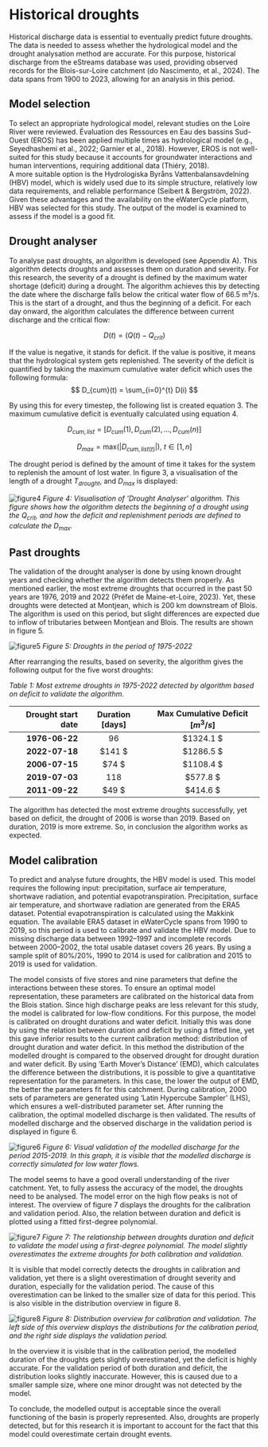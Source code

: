 # Historical droughts

Historical discharge data is essential to eventually predict future droughts. The data is needed to assess
whether the hydrological model and the drought analysation method are accurate.
For this purpose, historical discharge from the eStreams database was used, providing observed
records for the Blois-sur-Loire catchment (do Nascimento, et al., 2024). The data spans from 1900 to
2023, allowing for an analysis in this period.

## Model selection

To select an appropriate hydrological model, relevant studies on the Loire River were reviewed.
Évaluation des Ressources en Eau des bassins Sud-Ouest (EROS) has been applied multiple times
as hydrological model (e.g., Seyedhashemi et al., 2022; Garnier et al., 2018). However, EROS is not
well-suited for this study because it accounts for groundwater interactions and human interventions,
requiring additional data (Thiéry, 2018). \
A more suitable option is the Hydrologiska Byråns Vattenbalansavdelning (HBV) model, which is widely
used due to its simple structure, relatively low data requirements, and reliable performance (Seibert &
Bergström, 2022). Given these advantages and the availability on the eWaterCycle platform, HBV was
selected for this study. The output of the model is examined to assess if the model is a good fit.

## Drought analyser

To analyse past droughts, an algorithm is developed (see Appendix A). This algorithm detects droughts
and assesses them on duration and severity. For this research, the severity of a drought is defined by
the maximum water shortage (deficit) during a drought. The algorithm achieves this by detecting the
date where the discharge falls below the critical water flow of 66.5 m³/s. This is the start of a drought,
and thus the beginning of a deficit. For each day onward, the algorithm calculates the difference
between current discharge and the critical flow:

$$ D(t) = (Q(t) - Q_{crit}) $$

If the value is negative, it stands for deficit. If the value is positive, it means that the hydrological system
gets replenished. The severity of the deficit is quantified by taking the maximum cumulative water deficit
which uses the following formula:
$$ D_{cum}(t) = \sum_{i=0}^{t} D(i) $$

By using this for every timestep, the following list is created equation 3. The maximum cumulative deficit
is eventually calculated using equation 4.

$$ D_{cum,list} = \left[ D_{cum}(1),D_{cum}(2), ..., D_{cum}(n) \right] $$

$$ D_{max} = \text{max} \left( |D_{cum,list(t)}| \right) \text{,   } t \in [1,n] $$

The drought period is defined by the amount of time it takes for the system to replenish the amount of
lost water. In figure 3, a visualisation of the length of a drought $T_{drought}$, and $D_{max}$ is displayed:

![figure4](figures/figure4.png)
*Figure 4: Visualisation of 'Drought Analyser' algorithm. This figure shows how the algorithm detects the
beginning of a drought using the $Q_{crit}$, and how the deficit and replenishment periods are defined to calculate
the $D_{max}$.*

## Past droughts

The validation of the drought analyser is done by using known drought years and checking whether the
algorithm detects them properly. As mentioned earlier, the most extreme droughts that occurred in the
past 50 years are 1976, 2019 and 2022 (Préfet de Maine-et-Loire, 2023). Yet, these droughts were
detected at Montjean, which is 200 km downstream of Blois. The algorithm is used on this period, but
slight differences are expected due to inflow of tributaries between Montjean and Blois. The results are
shown in figure 5.

![figure5](figures/figure5.png)
*Figure 5: Droughts in the period of 1975-2022*

After rearranging the results, based on severity, the algorithm gives the following output for the five
worst droughts:

*Table 1: Most extreme droughts in 1975-2022 detected by algorithm based on deficit to validate the
algorithm.*

|  Drought start date | Duration [days] | Max Cumulative Deficit [$m^3/s$] |
|--------------------:|:---------------:|:--------------------------------:|
|      **1976-06-22** |      $96$       |            $1324.1 $             |
|      **2022-07-18** |     $141 $      |            $1286.5 $             |
|      **2006-07-15** |      $74 $      |            $1108.4 $             |
|      **2019-07-03** |      $118$      |             $577.8 $             |
|      **2011-09-22** |      $49 $      |             $414.6 $             |

The algorithm has detected the most extreme droughts successfully, yet based on deficit, the drought
of 2006 is worse than 2019. Based on duration, 2019 is more extreme. So, in conclusion the
algorithm works as expected.

## Model calibration
To predict and analyse future droughts, the HBV model is used. This model requires the following input:
precipitation, surface air temperature, shortwave radiation, and potential evapotranspiration.
Precipitation, surface air temperature, and shortwave radiation are generated from the ERA5 dataset.
Potential evapotranspiration is calculated using the Makkink equation.
The available ERA5 dataset in eWaterCycle spans from 1990 to 2019, so this period is used to calibrate
and validate the HBV model. Due to missing discharge data between 1992–1997 and incomplete
records between 2000–2002, the total usable dataset covers 26 years. By using a sample split of
80%/20%, 1990 to 2014 is used for calibration and 2015 to 2019 is used for validation.

The model consists of five stores and nine parameters that define the interactions between these
stores. To ensure an optimal model representation, these parameters are calibrated on the historical
data from the Blois station. Since high discharge peaks are less relevant for this study, the model is
calibrated for low-flow conditions. For this purpose, the model is calibrated on drought durations and
water deficit. Initially this was done by using the relation between duration and deficit by using a fitted
line, yet this gave inferior results to the current calibration method: distribution of drought duration and
water deficit. In this method the distribution of the modelled drought is compared to the observed
drought for drought duration and water deficit. By using ‘Earth Mover’s Distance’ (EMD), which
calculates the difference between the distributions, it is possible to give a quantitative representation
for the parameters. In this case, the lower the output of EMD, the better the parameters fit for this
catchment. During calibration, 2000 sets of parameters are generated using ‘Latin Hypercube Sampler’
(LHS), which ensures a well-distributed parameter set.
After running the calibration, the optimal modelled discharge is then validated. The results of modelled
discharge and the observed discharge in the validation period is displayed in figure 6.

![figure6](figures/figure6.png)
*Figure 6: Visual validation of the modelled discharge for the period 2015-2019. In this graph, it is visible
that the modelled discharge is correctly simulated for low water flows.*

The model seems to have a good overall understanding of the river catchment. Yet, to fully assess the
accuracy of the model, the droughts need to be analysed. The model error on the high flow peaks is
not of interest.
The overview of figure 7 displays the droughts for the calibration and validation period. Also, the relation
between duration and deficit is plotted using a fitted first-degree polynomial.

![figure7](figures/figure7.png)
*Figure 7: The relationship between droughts duration and deficit to validate the model using a first-degree
polynomial. The model slightly overestimates the extreme droughts for both calibration and validation.*

It is visible that model correctly detects the droughts in calibration and validation, yet there is a slight
overestimation of drought severity and duration, especially for the validation period. The cause of this overestimation can be linked to the smaller size of data for this period. This is also visible in the
distribution overview in figure 8.

![figure8](figures/figure8.png)
*Figure 8: Distribution overview for calibration and validation. The left side of this overview displays the
distributions for the calibration period, and the right side displays the validation period.*

In the overview it is visible that in the calibration period, the modelled duration of the droughts gets
slightly overestimated, yet the deficit is highly accurate. For the validation period of both duration and
deficit, the distribution looks slightly inaccurate. However, this is caused due to a smaller sample size,
where one minor drought was not detected by the model.

To conclude, the modelled output is acceptable since the overall functioning of the basin is properly
represented. Also, droughts are properly detected, but for this research it is important to account for
the fact that this model could overestimate certain drought events.









